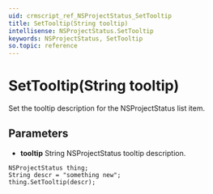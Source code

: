 ```yaml
---
uid: crmscript_ref_NSProjectStatus_SetTooltip
title: SetTooltip(String tooltip)
intellisense: NSProjectStatus.SetTooltip
keywords: NSProjectStatus, SetTooltip
so.topic: reference
---
```


# SetTooltip(String tooltip)

Set the tooltip description for the NSProjectStatus list item.

## Parameters

* **tooltip** String NSProjectStatus tooltip description.

```crmscript
NSProjectStatus thing;
String descr = "something new";
thing.SetTooltip(descr);
```

